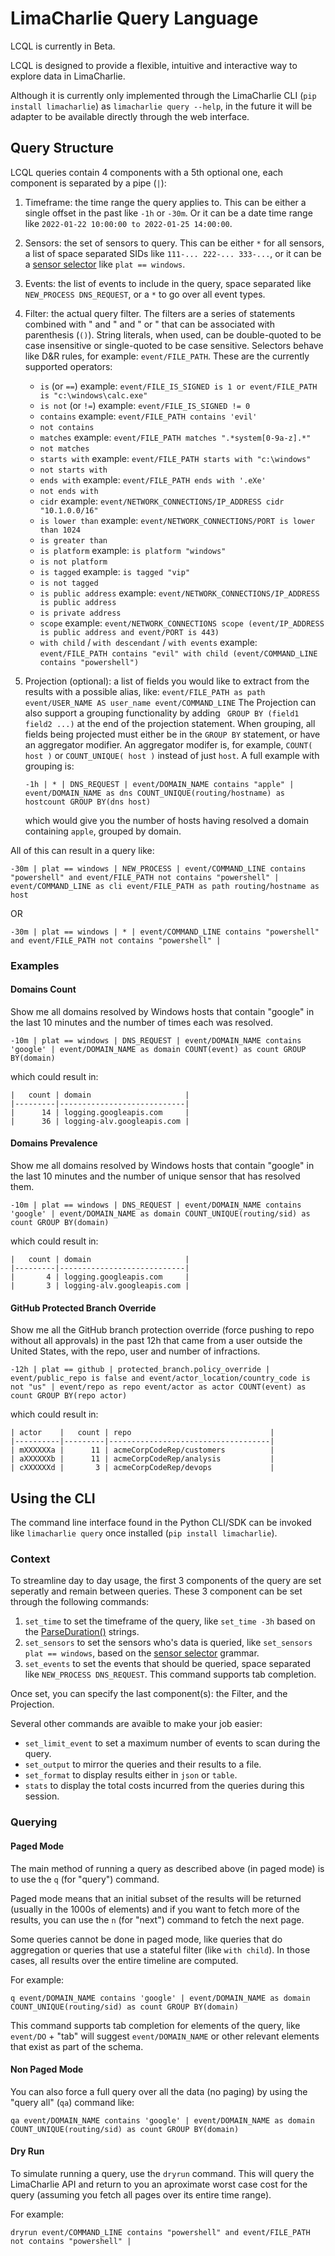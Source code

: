 # LimaCharlie Query Language

LCQL is currently in Beta.

LCQL is designed to provide a flexible, intuitive and interactive way to explore data in LimaCharlie.

Although it is currently only implemented through the LimaCharlie CLI (`pip install limacharlie`)
as `limacharlie query --help`, in the future it will be adapter to be available directly through
the web interface.

## Query Structure
LCQL queries contain 4 components with a 5th optional one, each component is
separated by a pipe (`|`):
1.  Timeframe: the time range the query applies to. This can be either a single
    offset in the past like `-1h` or `-30m`. Or it can be a date time range
    like `2022-01-22 10:00:00 to 2022-01-25 14:00:00`.
2.  Sensors: the set of sensors to query. This can be either `*` for all sensors,
    a list of space separated SIDs like `111-... 222-... 333-...`, or it can
    be a [sensor selector](https://doc.limacharlie.io/docs/documentation/36c920f4f7bc9-sensor-selector-expressions)
    like `plat == windows`.
3.  Events: the list of events to include in the query, space separated like
    `NEW_PROCESS DNS_REQUEST`, or a `*` to go over all event types.
4.  Filter: the actual query filter. The filters are a series of statements
    combined with " and " and " or " that can be associated with parenthesis (`()`).
    String literals, when used, can be double-quoted to be case insensitive
    or single-quoted to be case sensitive.
    Selectors behave like D&R rules, for example: `event/FILE_PATH`.
    These are the currently supported operators:
    - `is` (or `==`) example:
        ```event/FILE_IS_SIGNED is 1 or event/FILE_PATH is "c:\windows\calc.exe"```
    - `is not` (or `!=`) example: `event/FILE_IS_SIGNED != 0`
    - `contains` example: `event/FILE_PATH contains 'evil'`
    - `not contains`
    - `matches` example: `event/FILE_PATH matches ".*system[0-9a-z].*"`
    - `not matches`
    - `starts with` example: `event/FILE_PATH starts with "c:\windows"`
    - `not starts with`
    - `ends with` example: `event/FILE_PATH ends with '.eXe'`
    - `not ends with`
    - `cidr` example: `event/NETWORK_CONNECTIONS/IP_ADDRESS cidr "10.1.0.0/16"`
    - `is lower than` example: `event/NETWORK_CONNECTIONS/PORT is lower than 1024`
    - `is greater than`
    - `is platform` example: `is platform "windows"`
    - `is not platform`
    - `is tagged` example: `is tagged "vip"`
    - `is not tagged`
    - `is public address` example:
        ```event/NETWORK_CONNECTIONS/IP_ADDRESS is public address```
    - `is private address`
    - `scope` example:
        ```event/NETWORK_CONNECTIONS scope (event/IP_ADDRESS is public address and event/PORT is 443)```
    - `with child` / `with descendant` / `with events` example:
        ```event/FILE_PATH contains "evil" with child (event/COMMAND_LINE contains "powershell")```
5.  Projection (optional): a list of fields you would like to extract from the results
    with a possible alias, like: `event/FILE_PATH as path event/USER_NAME AS user_name event/COMMAND_LINE`
    The Projection can also support a grouping functionality by adding ` GROUP BY (field1 field2 ...)` at the
    end of the projection statement. When grouping, all fields being projected must either be in the `GROUP BY`
    statement, or have an aggregator modifier. An aggregator modifer is, for example, `COUNT( host )` or
    `COUNT_UNIQUE( host )` instead of just `host`.
    A full example with grouping is:

    ```-1h | * | DNS_REQUEST | event/DOMAIN_NAME contains "apple" | event/DOMAIN_NAME as dns COUNT_UNIQUE(routing/hostname) as hostcount GROUP BY(dns host)```

    which would give you the number of hosts having resolved a domain containing `apple`, grouped by domain.

All of this can result in a query like:

```
-30m | plat == windows | NEW_PROCESS | event/COMMAND_LINE contains "powershell" and event/FILE_PATH not contains "powershell" | event/COMMAND_LINE as cli event/FILE_PATH as path routing/hostname as host
```


OR

```
-30m | plat == windows | * | event/COMMAND_LINE contains "powershell" and event/FILE_PATH not contains "powershell" |
```

### Examples

#### Domains Count
Show me all domains resolved by Windows hosts that contain "google" in the last 10 minutes and the number of times each was resolved.

```
-10m | plat == windows | DNS_REQUEST | event/DOMAIN_NAME contains 'google' | event/DOMAIN_NAME as domain COUNT(event) as count GROUP BY(domain)
```

which could result in:
```
|   count | domain                     |
|---------|----------------------------|
|      14 | logging.googleapis.com     |
|      36 | logging-alv.googleapis.com |
```

#### Domains Prevalence

Show me all domains resolved by Windows hosts that contain "google" in the last 10 minutes and the number of unique sensor that has resolved them.

```
-10m | plat == windows | DNS_REQUEST | event/DOMAIN_NAME contains 'google' | event/DOMAIN_NAME as domain COUNT_UNIQUE(routing/sid) as count GROUP BY(domain)
```

which could result in:
```
|   count | domain                     |
|---------|----------------------------|
|       4 | logging.googleapis.com     |
|       3 | logging-alv.googleapis.com |
```

#### GitHub Protected Branch Override

Show me all the GitHub branch protection override (force pushing to repo without all approvals) in the past 12h that came from a user outside the United States, with the repo, user and number of infractions.

```
-12h | plat == github | protected_branch.policy_override | event/public_repo is false and event/actor_location/country_code is not "us" | event/repo as repo event/actor as actor COUNT(event) as count GROUP BY(repo actor)
```

which could result in:
```
| actor    |   count | repo                               |
|----------|---------|------------------------------------|
| mXXXXXXa |      11 | acmeCorpCodeRep/customers          |
| aXXXXXXb |      11 | acmeCorpCodeRep/analysis           |
| cXXXXXXd |       3 | acmeCorpCodeRep/devops             |
```

## Using the CLI

The command line interface found in the Python CLI/SDK can be invoked like `limacharlie query` once installed (`pip install limacharlie`).

### Context

To streamline day to day usage, the first 3 components of the query are set seperatly and remain between queries.
These 3 component can be set through the following commands:
1. `set_time` to set the timeframe of the query, like `set_time -3h` based on the [ParseDuration()](https://pkg.go.dev/time#ParseDuration) strings.
1. `set_sensors` to set the sensors who's data is queried, like `set_sensors plat == windows`, based on the [sensor selector](https://doc.limacharlie.io/docs/documentation/36c920f4f7bc9-sensor-selector-expressions) grammar.
1. `set_events` to set the events that should be queried, space separated like `NEW_PROCESS DNS_REQUEST`. This command supports tab completion.

Once set, you can specify the last component(s): the Filter, and the Projection.

Several other commands are avaible to make your job easier:
- `set_limit_event` to set a maximum number of events to scan during the query.
- `set_output` to mirror the queries and their results to a file.
- `set_format` to display results either in `json` or `table`.
- `stats` to display the total costs incurred from the queries during this session.

### Querying

#### Paged Mode

The main method of running a query as described above (in paged mode) is to use the `q` (for "query") command.

Paged mode means that an initial subset of the results will be returned (usually in the 1000s of elements)
and if you want to fetch more of the results, you can use the `n` (for "next") command to fetch the next page.

Some queries cannot be done in paged mode, like queries that do aggregation or queries that use a
stateful filter (like `with child`). In those cases, all results over the entire timeline are computed.

For example:
```
q event/DOMAIN_NAME contains 'google' | event/DOMAIN_NAME as domain COUNT_UNIQUE(routing/sid) as count GROUP BY(domain)
```

This command supports tab completion for elements of the query, like `event/DO` + "tab" will suggest `event/DOMAIN_NAME`
or other relevant elements that exist as part of the schema.

#### Non Paged Mode

You can also force a full query over all the data (no paging) by using the "query all" (`qa`) command like:

```
qa event/DOMAIN_NAME contains 'google' | event/DOMAIN_NAME as domain COUNT_UNIQUE(routing/sid) as count GROUP BY(domain)
```

#### Dry Run

To simulate running a query, use the `dryrun` command. This will query
the LimaCharlie API and return to you an aproximate worst case cost for the query (assuming you fetch
all pages over its entire time range).

For example:
```
dryrun event/COMMAND_LINE contains "powershell" and event/FILE_PATH not contains "powershell" |
```
